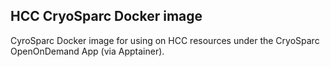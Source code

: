 HCC CryoSparc Docker image
-----------------

CyroSparc Docker image for using on HCC resources under the CryoSparc OpenOnDemand App (via Apptainer).
